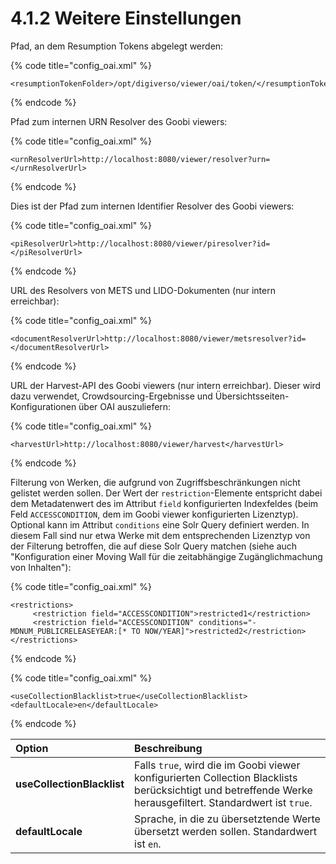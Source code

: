 # 4.1.2 Weitere Einstellungen

Pfad, an dem Resumption Tokens abgelegt werden:

{% code title="config\_oai.xml" %}
```markup
<resumptionTokenFolder>/opt/digiverso/viewer/oai/token/</resumptionTokenFolder>
```
{% endcode %}

Pfad zum internen URN Resolver des Goobi viewers:

{% code title="config\_oai.xml" %}
```markup
<urnResolverUrl>http://localhost:8080/viewer/resolver?urn=</urnResolverUrl>
```
{% endcode %}

Dies ist der Pfad zum internen Identifier Resolver des Goobi viewers:

{% code title="config\_oai.xml" %}
```markup
<piResolverUrl>http://localhost:8080/viewer/piresolver?id=</piResolverUrl>
```
{% endcode %}

URL des Resolvers von METS und LIDO-Dokumenten \(nur intern erreichbar\):

{% code title="config\_oai.xml" %}
```markup
<documentResolverUrl>http://localhost:8080/viewer/metsresolver?id=</documentResolverUrl>
```
{% endcode %}

URL der Harvest-API des Goobi viewers \(nur intern erreichbar\). Dieser wird dazu verwendet, Crowdsourcing-Ergebnisse und Übersichtsseiten-Konfigurationen über OAI auszuliefern:

{% code title="config\_oai.xml" %}
```markup
<harvestUrl>http://localhost:8080/viewer/harvest</harvestUrl>
```
{% endcode %}

Filterung von Werken, die aufgrund von Zugriffsbeschränkungen nicht gelistet werden sollen. Der Wert der `restriction`-Elemente entspricht dabei dem Metadatenwert des im Attribut `field` konfigurierten Indexfeldes \(beim Feld `ACCESSCONDITION`, dem im Goobi viewer konfigurierten Lizenztyp\). Optional kann im Attribut `conditions` eine Solr Query definiert werden. In diesem Fall sind nur etwa Werke mit dem entsprechenden Lizenztyp von der Filterung betroffen, die auf diese Solr Query matchen \(siehe auch "Konfiguration einer Moving Wall für die zeitabhängige Zugänglichmachung von Inhalten"\):

{% code title="config\_oai.xml" %}
```markup
<restrictions>
     <restriction field="ACCESSCONDITION">restricted1</restriction>
     <restriction field="ACCESSCONDITION" conditions="-MDNUM_PUBLICRELEASEYEAR:[* TO NOW/YEAR]">restricted2</restriction>
</restrictions>
```
{% endcode %}



{% code title="config\_oai.xml" %}
```markup
<useCollectionBlacklist>true</useCollectionBlacklist>
<defaultLocale>en</defaultLocale>
```
{% endcode %}

| Option | Beschreibung |
| :--- | :--- |
| **useCollectionBlacklist** | Falls `true`, wird die im Goobi viewer konfigurierten Collection Blacklists berücksichtigt und betreffende Werke herausgefiltert. Standardwert ist `true`. |
| **defaultLocale** | Sprache, in die zu übersetztende Werte übersetzt werden sollen. Standardwert ist `en`.  |

